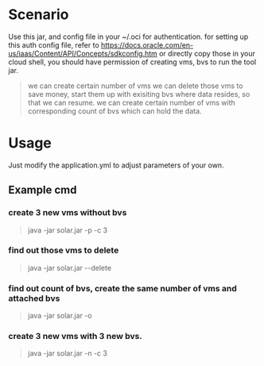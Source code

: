 # Scenario 
Use this jar, and config file in your ~/.oci for authentication. for setting up this auth config file, refer to https://docs.oracle.com/en-us/iaas/Content/API/Concepts/sdkconfig.htm or directly copy those in your cloud shell, you should have permission of creating vms, bvs to run the tool jar.
> we can create certain number of vms
> we can delete those vms to save money, start them up with exisiting bvs where data resides, so that we can resume.
> we can create certain number of vms with corresponding count of bvs which can hold the data.

# Usage
Just modify the application.yml to adjust parameters of your own.

## Example cmd
### create 3 new vms without bvs
> java -jar solar.jar -p  -c 3  
###  find out those vms to delete
> java -jar solar.jar --delete  
### find out count of bvs, create the same number of vms and attached bvs
> java -jar solar.jar  -o 
### create 3 new vms with 3 new bvs.
> java -jar solar.jar -n -c 3 
